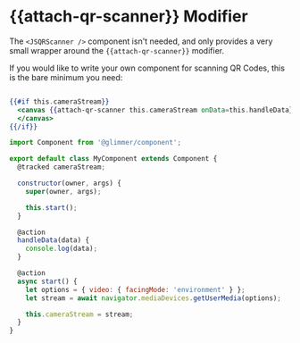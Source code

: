 # &lbrace;&lbrace;attach-qr-scanner&rbrace;&rbrace; Modifier

The `<JSQRScanner />` component isn't needed, and only provides a very small
wrapper around the `{{attach-qr-scanner}}` modifier.

If you would like to write your own component for scanning QR Codes, this
is the bare minimum you need:

```hbs

{{#if this.cameraStream}}
  <canvas {{attach-qr-scanner this.cameraStream onData=this.handleData}}>
  </canvas>
{{/if}}
```

```js
import Component from '@glimmer/component';

export default class MyComponent extends Component {
  @tracked cameraStream;

  constructor(owner, args) {
    super(owner, args);

    this.start();
  }

  @action
  handleData(data) {
    console.log(data);
  }

  @action
  async start() {
    let options = { video: { facingMode: 'environment' } };
    let stream = await navigator.mediaDevices.getUserMedia(options);

    this.cameraStream = stream;
  }
}
```
